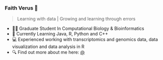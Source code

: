 ### Faith Verus 👋

> Learning with data  | Growing and learning through errors 

- 👩‍🔬 Graduate Student In Computational Biology & Bioinformatics 
- 🔭 Currently Learning Java, R, Python and C++ 
- 💻 Experienced working with transcriptomics and genomics data, data visualization and data analysis in R
- 🔍 Find out more about me here: [@](https://twitter.com/Faith_verus)







